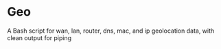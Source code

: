 # Geo
A Bash script for wan, lan, router, dns, mac, and ip geolocation data, with clean output for piping
